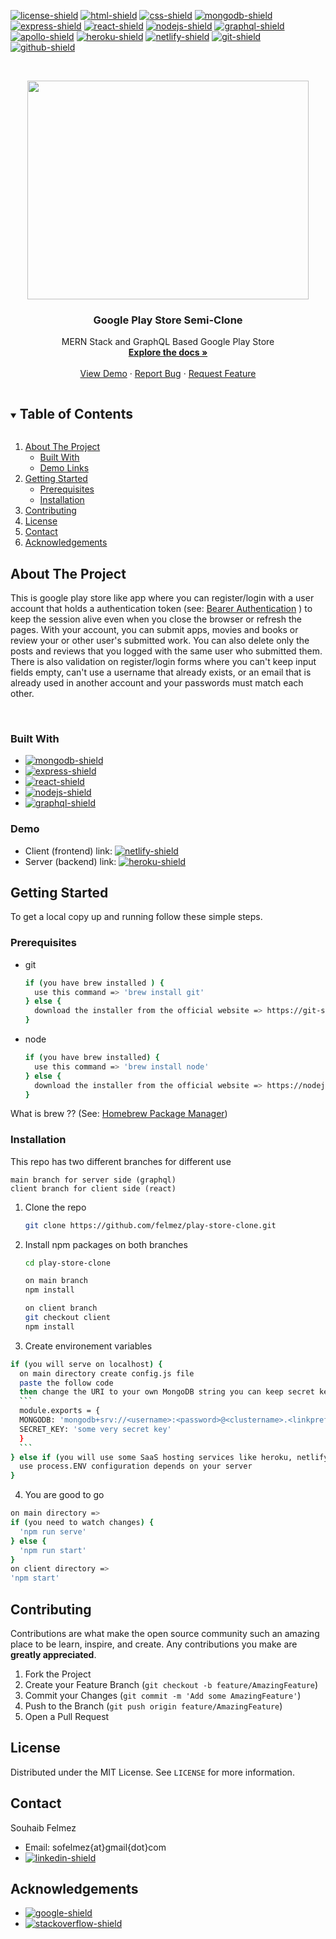 <!--
*** Thanks for checking out the Best-README-Template. If you have a suggestion
*** that would make this better, please fork the repo and create a pull request
*** or simply open an issue with the tag "enhancement".
*** Thanks again! Now go create something AMAZING! :D
***
***
***
*** To avoid retyping too much info. Do a search and replace for the following:
*** github_username, repo_name, twitter_handle, email, project_title, project_description
-->



<!-- PROJECT SHIELDS -->
<!--
*** I'm using markdown "reference style" links for readability.
*** Reference links are enclosed in brackets [ ] instead of parentheses ( ).
*** See the bottom of this document for the declaration of the reference variables
*** for contributors-url, forks-url, etc. This is an optional, concise syntax you may use.
*** https://www.markdownguide.org/basic-syntax/#reference-style-links
-->
[![license-shield]][license-url]
[![html-shield]][html-url]
[![css-shield]][css-url]
[![mongodb-shield]][mongodb-url]
[![express-shield]][express-url]
[![react-shield]][react-url]
[![nodejs-shield]][nodejs-url]
[![graphql-shield]][graphql-url]
[![apollo-shield]][apollo-url]
[![heroku-shield]][heroku-url]
[![netlify-shield]][netlify-url]
[![git-shield]][git-url]
[![github-shield]][github-url]



<!-- PROJECT LOGO -->
<br />
<p align="center">
  <a href="https://github.com/felmez/play-store-clone">
    <img src="https://i.giphy.com/media/7NJlWDt3lh5dGdXrS3/giphy.gif" width="450" height="350"/>
  </a>

  <h3 align="center">Google Play Store Semi-Clone</h3>

  <p align="center">
    MERN Stack and GraphQL Based Google Play Store
    <br />
    <a href="#getting-started"><strong>Explore the docs »</strong></a>
    <br />
    <br />
    <a href="" target="_blank">View Demo</a>
    ·
    <a href="https://github.com/felmez/play-store-clone/issues">Report Bug</a>
    ·
    <a href="https://github.com/felmez/play-store-clone/issues">Request Feature</a>
  </p>
</p>



<!-- TABLE OF CONTENTS -->
<details open="open">
  <summary><h2 style="display: inline-block">Table of Contents</h2></summary>
  <ol>
    <li>
      <a href="#about-the-project">About The Project</a>
      <ul>
        <li><a href="#built-with">Built With</a></li>
        <li><a href="#demo">Demo Links</a></li>
      </ul>
    </li>
    <li>
      <a href="#getting-started">Getting Started</a>
      <ul>
        <li><a href="#prerequisites">Prerequisites</a></li>
        <li><a href="#installation">Installation</a></li>
      </ul>
    </li>
    <!-- <li><a href="#usage">Usage</a></li> -->
    <!-- <li><a href="#roadmap">Roadmap</a></li> -->
    <li><a href="#contributing">Contributing</a></li>
    <li><a href="#license">License</a></li>
    <li><a href="#contact">Contact</a></li>
    <li><a href="#acknowledgements">Acknowledgements</a></li>
  </ol>
</details>



<!-- ABOUT THE PROJECT -->
## About The Project

This is google play store like app where you can register/login with a user account that holds a authentication token (see: <a href="https://swagger.io/docs/specification/authentication/bearer-authentication/" target="_blank">Bearer Authentication</a>
) to keep the session alive even when you close the browser or refresh the pages.
With your account, you can submit apps, movies and books or review your or other user's submitted work. You can also delete only the posts and reviews that you logged with the same user who submitted them.
There is also validation on register/login forms where you can't keep input fields empty, can't use a username that already exists, or an email that is already used in another account and your passwords must match each other.

<p align="center">
    <br />
</p>


### Built With

* [![mongodb-shield]][mongodb-url]
* [![express-shield]][express-url]
* [![react-shield]][react-url]
* [![nodejs-shield]][nodejs-url]
* [![graphql-shield]][graphql-url]

### Demo

* Client (frontend) link: [![netlify-shield]]()
* Server (backend) link: [![heroku-shield]]()

<!-- GETTING STARTED -->
## Getting Started

To get a local copy up and running follow these simple steps.

### Prerequisites

* git
  ```sh
  if (you have brew installed ) {
    use this command => 'brew install git'
  } else {
    download the installer from the official website => https://git-scm.com/downloads
  }
  ```

* node
  ```sh
  if (you have brew installed) {
    use this command => 'brew install node'
  } else {
    download the installer from the official website => https://nodejs.org/en/
  }
  ```
What is brew ?? (See: <a href="https://en.wikipedia.org/wiki/Homebrew_(package_manager)" target="_blank">Homebrew Package Manager</a>)

### Installation

This repo has two different branches for different use 
```
main branch for server side (graphql)
client branch for client side (react)
```
1. Clone the repo
   ```sh
   git clone https://github.com/felmez/play-store-clone.git
   ```
2. Install npm packages on both branches 
   ```sh
   cd play-store-clone
   ```
   ```sh
   on main branch
   npm install

   on client branch
   git checkout client
   npm install
   ```
3. Create environement variables
  ```sh
  if (you will serve on localhost) {
    on main directory create config.js file 
    paste the follow code 
    then change the URI to your own MongoDB string you can keep secret key empty
    ```
    module.exports = {
    MONGODB: 'mongodb+srv://<username>:<password>@<clustername>.<linkprefix>.mongodb.net/<dbname>?retryWrites=true&w=majority',
    SECRET_KEY: 'some very secret key'
    } 
    ```
  } else if (you will use some SaaS hosting services like heroku, netlify etc){
    use process.ENV configuration depends on your server
  }
  ```
4. You are good to go
  ```sh
  on main directory => 
  if (you need to watch changes) {
    'npm run serve'
  } else {
    'npm run start'
  }
  on client directory => 
  'npm start'
  ```



<!-- USAGE EXAMPLES -->
<!-- ## Usage

Use this space to show useful examples of how a project can be used. Additional screenshots, code examples and demos work well in this space. You may also link to more resources.

_For more examples, please refer to the [Documentation](https://example.com)_ -->



<!-- ROADMAP -->



<!-- CONTRIBUTING -->
## Contributing

Contributions are what make the open source community such an amazing place to be learn, inspire, and create. Any contributions you make are **greatly appreciated**.

1. Fork the Project
2. Create your Feature Branch (`git checkout -b feature/AmazingFeature`)
3. Commit your Changes (`git commit -m 'Add some AmazingFeature'`)
4. Push to the Branch (`git push origin feature/AmazingFeature`)
5. Open a Pull Request



<!-- LICENSE -->
## License

Distributed under the MIT License. See `LICENSE` for more information.



<!-- CONTACT -->
## Contact

Souhaib Felmez
* Email: sofelmez{at}gmail{dot}com
* [![linkedin-shield]][linkedin-url]



<!-- ACKNOWLEDGEMENTS -->
## Acknowledgements

* [![google-shield]][google-url]
* [![stackoverflow-shield]][stackoverflow-url]





<!-- MARKDOWN LINKS & IMAGES -->
<!-- https://www.markdownguide.org/basic-syntax/#reference-style-links -->
[license-shield]: https://img.shields.io/github/license/felmez/play-store-clone.svg?style=flat-square
[license-url]: https://github.com/felmez/play-store-clone/blob/master/LICENSE
[freecodecamp-shield]: https://img.shields.io/badge/-freecodecamp-black?style=flat-square&logo=freecodecamp
[freecodecamp-url]: https://www.freecodecamp.org/
[google-shield]: https://img.shields.io/badge/-google-E34F26?style=flat-square&logo=google
[google-url]: https://www.google.com/
[stackoverflow-shield]: https://img.shields.io/badge/-stackoverflow-E34F26?style=flat-square&logo=stackoverflow&logoColor=white
[stackoverflow-url]: https://www.stackoverflow.com/
[html-shield]: https://img.shields.io/badge/-HTML5-E34F26?style=flat-square&logo=html5&logoColor=white
[html-url]: https://en.wikipedia.org/wiki/HTML
[css-shield]: https://img.shields.io/badge/-CSS3-1572B6?style=flat-square&logo=css3
[css-url]: https://en.wikipedia.org/wiki/CSS
[nodejs-shield]: https://img.shields.io/badge/-Nodejs-black?style=flat-square&logo=Node.js
[nodejs-url]: https://nodejs.org/en/
[react-shield]: https://img.shields.io/badge/-React-black?style=flat-square&logo=react
[react-url]: https://reactjs.org/
[mongodb-shield]: https://img.shields.io/badge/-MongoDB-black?style=flat-square&logo=mongodb
[mongodb-url]: https://www.mongodb.com/
[express-shield]: https://img.shields.io/badge/-express-black.svg?style=flat-square&logo=express
[express-url]: https://expressjs.com/
[graphql-shield]: https://img.shields.io/badge/-GraphQL-E10098?style=flat-square&logo=graphql
[graphql-url]: https://graphql.org/
[apollo-shield]: https://img.shields.io/badge/-Apollo%20GraphQL-311C87?style=flat-square&logo=apollo-graphql
[apollo-url]: https://www.apollographql.com/
[heroku-shield]: https://img.shields.io/badge/-Heroku-430098?style=flat-square&logo=heroku
[heroku-url]: https://dashboard.heroku.com/
[netlify-shield]: https://img.shields.io/badge/-netlify-black?style=flat-square&logo=netlify
[netlify-url]: https://www.netlify.com/
[git-shield]: https://img.shields.io/badge/-Git-black?style=flat-square&logo=git
[git-url]: https://git-scm.com/
[github-shield]: https://img.shields.io/badge/-GitHub-181717?style=flat-square&logo=github
[github-url]: https://github.com/
[linkedin-shield]: https://img.shields.io/badge/-felmez-blue?style=flat-square&logo=Linkedin&logoColor=white
[linkedin-url]: https://linkedin.com/in/felmez
